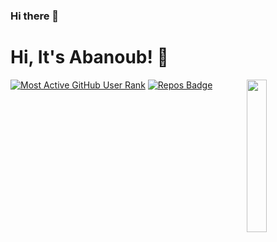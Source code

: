 ### Hi there 👋

# Hi, It's Abanoub! 👋

<img src="https://github.com/Abanoub-Asaad/Abanoub/blob/main/abanoub_image.png" align="right" width="25%"/>


[![Most Active GitHub User Rank](https://enmc8bfz3mzv3r1.m.pipedream.net)](https://commits.top/egypt.html)
[![Repos Badge](https://badges.pufler.dev/repos/Abanoub-Asaad)](https://badges.pufler.dev)

 